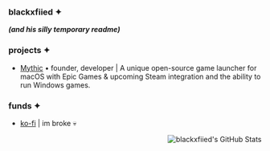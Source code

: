 <div align="left">

### blackxfiied ✦
**_(and his silly temporary readme)_**

### projects ✦
* [Mythic](https://getmythic.app) • founder, developer | A unique open-source game launcher for macOS with Epic Games & upcoming Steam integration and the ability to run Windows games.

### funds ✦
* [ko-fi](https://ko-fi.com/blackxfiied) | im broke 💀

</div>

<div align="right">

![blackxfiied's GitHub Stats](https://github-readme-stats.vercel.app/api?username=blackxfiied&show_icons=true&theme=dark)

</div>
